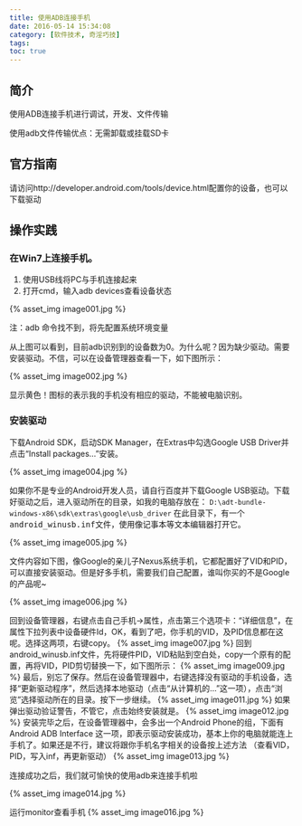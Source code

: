 ```yaml
---
title: 使用ADB连接手机
date: 2016-05-14 15:34:08
category: [软件技术, 奇淫巧技]
tags:
toc: true
---
```


## 简介
使用ADB连接手机进行调试，开发、文件传输

使用adb文件传输优点：无需卸载或挂载SD卡

<!-- more -->

## 官方指南
请访问http://developer.android.com/tools/device.html配置你的设备，也可以下载驱动

## 操作实践
### 在Win7上连接手机。

1. 使用USB线将PC与手机连接起来
2. 打开cmd，输入adb devices查看设备状态
  
 {% asset_img image001.jpg %}
 
 注：adb 命令找不到，将先配置系统环境变量
 
从上图可以看到，目前adb识别到的设备数为0。为什么呢？因为缺少驱动。需要安装驱动。不信，可以在设备管理器查看一下，如下图所示：

<p>{% asset_img image002.jpg %}</p>

显示黄色！图标的表示我的手机没有相应的驱动，不能被电脑识别。
 
### 安装驱动
下载Android SDK，启动SDK Manager，在Extras中勾选Google USB Driver并点击“Install packages…”安装。

<p>{% asset_img image004.jpg %}</p>

如果你不是专业的Android开发人员，请自行百度并下载Google USB驱动。下载好驱动之后，进入驱动所在的目录，如我的电脑存放在：
`D:\adt-bundle-windows-x86\sdk\extras\google\usb_driver`
在此目录下，有一个<kbd>android_winusb.inf</kbd>文件，使用像记事本等文本编辑器打开它。

<p>{% asset_img image005.jpg %}</p>
 
文件内容如下图，像Google的亲儿子Nexus系统手机，它都配置好了VID和PID，可以直接安装驱动。但是好多手机，需要我们自己配置，谁叫你买的不是Google的产品呢~

{% asset_img image006.jpg %}

回到设备管理器，右键点击自己手机->属性，点击第三个选项卡：“详细信息”，在属性下拉列表中设备硬件Id，OK，看到了吧，你手机的VID，及PID信息都在这呢。选择这两项，右键copy。
{% asset_img image007.jpg %}
回到android_winusb.inf文件，先将硬件PID，VID粘贴到空白处，copy一个原有的配置，再将VID，PID剪切替换一下，如下图所示：
{% asset_img image009.jpg %}
最后，别忘了保存。然后在设备管理器中，右键选择没有驱动的手机设备，选择“更新驱动程序”，然后选择本地驱动（点击“从计算机的…”这一项），点击“浏览”选择驱动所在的目录。按下一步继续。
{% asset_img image011.jpg %}
如果弹出驱动验证警告，不管它，点击始终安装就是。
{% asset_img image012.jpg %}
安装完毕之后，在设备管理器中，会多出一个Android Phone的组，下面有Android ADB Interface 这一项，即表示驱动安装成功，基本上你的电脑就能连上手机了。如果还是不行，建议将跟你手机名字相关的设备按上述方法 （查看VID，PID，写入inf，再更新驱动）
{% asset_img image013.jpg %}

连接成功之后，我们就可愉快的使用adb来连接手机啦

{% asset_img image014.jpg %}

运行monitor查看手机
{% asset_img image016.jpg %} 


 

 


